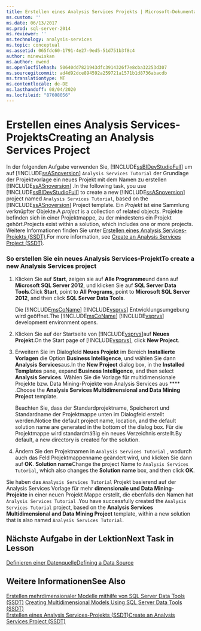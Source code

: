```yaml
---
title: Erstellen eines Analysis Services Projekts | Microsoft-Dokumentation
ms.custom: ''
ms.date: 06/13/2017
ms.prod: sql-server-2014
ms.reviewer: ''
ms.technology: analysis-services
ms.topic: conceptual
ms.assetid: 065fdc60-1791-4e27-9ed5-51d751b3f8c4
author: minewiskan
ms.author: owend
ms.openlocfilehash: 50640dd7821943dfc3914326f7e8cba32253d307
ms.sourcegitcommit: ad4d92dce894592a259721a1571b1d8736abacdb
ms.translationtype: MT
ms.contentlocale: de-DE
ms.lasthandoff: 08/04/2020
ms.locfileid: "87608056"
---
```

# <a name="creating-an-analysis-services-project"></a><span data-ttu-id="ddb30-102">Erstellen eines Analysis Services-Projekts</span><span class="sxs-lookup"><span data-stu-id="ddb30-102">Creating an Analysis Services Project</span></span>
  <span data-ttu-id="ddb30-103">In der folgenden Aufgabe verwenden Sie, [!INCLUDE[ssBIDevStudioFull](../includes/ssbidevstudiofull-md.md)] um auf [!INCLUDE[ssASnoversion](../includes/ssasnoversion-md.md)] `Analysis Services Tutorial` der Grundlage der Projektvorlage ein neues Projekt mit dem Namen zu erstellen [!INCLUDE[ssASnoversion](../includes/ssasnoversion-md.md)] .</span><span class="sxs-lookup"><span data-stu-id="ddb30-103">In the following task, you use [!INCLUDE[ssBIDevStudioFull](../includes/ssbidevstudiofull-md.md)] to create a new [!INCLUDE[ssASnoversion](../includes/ssasnoversion-md.md)] project named `Analysis Services Tutorial`, based on the [!INCLUDE[ssASnoversion](../includes/ssasnoversion-md.md)] Project template.</span></span> <span data-ttu-id="ddb30-104">Ein *Projekt* ist eine Sammlung verknüpfter Objekte.</span><span class="sxs-lookup"><span data-stu-id="ddb30-104">A *project* is a collection of related objects.</span></span> <span data-ttu-id="ddb30-105">Projekte befinden sich in einer Projektmappe, zu der mindestens ein Projekt gehört.</span><span class="sxs-lookup"><span data-stu-id="ddb30-105">Projects exist within a solution, which includes one or more projects.</span></span> <span data-ttu-id="ddb30-106">Weitere Informationen finden Sie unter [Erstellen eines Analysis Services-Projekts &#40;SSDT&#41;](multidimensional-models/create-an-analysis-services-project-ssdt.md).</span><span class="sxs-lookup"><span data-stu-id="ddb30-106">For more information, see [Create an Analysis Services Project &#40;SSDT&#41;](multidimensional-models/create-an-analysis-services-project-ssdt.md).</span></span>  
  
### <a name="to-create-a-new-analysis-services-project"></a><span data-ttu-id="ddb30-107">So erstellen Sie ein neues Analysis Services-Projekt</span><span class="sxs-lookup"><span data-stu-id="ddb30-107">To create a new Analysis Services project</span></span>  
  
1.  <span data-ttu-id="ddb30-108">Klicken Sie auf **Start**, zeigen sie auf **Alle Programme**und dann auf **Microsoft SQL Server 2012**, und klicken Sie auf **SQL Server Data Tools**.</span><span class="sxs-lookup"><span data-stu-id="ddb30-108">Click **Start**, point to **All Programs**, point to **Microsoft SQL Server 2012**, and then click **SQL Server Data Tools**.</span></span>  
  
     <span data-ttu-id="ddb30-109">Die [!INCLUDE[msCoName](../includes/msconame-md.md)] [!INCLUDE[vsprvs](../includes/vsprvs-md.md)] Entwicklungsumgebung wird geöffnet.</span><span class="sxs-lookup"><span data-stu-id="ddb30-109">The [!INCLUDE[msCoName](../includes/msconame-md.md)] [!INCLUDE[vsprvs](../includes/vsprvs-md.md)] development environment opens.</span></span>  
  
2.  <span data-ttu-id="ddb30-110">Klicken Sie auf der Startseite von [!INCLUDE[vsprvs](../includes/vsprvs-md.md)]auf **Neues Projekt**.</span><span class="sxs-lookup"><span data-stu-id="ddb30-110">On the Start page of [!INCLUDE[vsprvs](../includes/vsprvs-md.md)], click **New Project**.</span></span>  
  
3.  <span data-ttu-id="ddb30-111">Erweitern Sie im Dialogfeld **Neues Projekt** im Bereich **Installierte Vorlagen** die Option **Business Intelligence**, und wählen Sie dann **Analysis Services**aus.</span><span class="sxs-lookup"><span data-stu-id="ddb30-111">In the **New Project** dialog box, in the **Installed Templates** pane, expand **Business Intelligence**, and then select **Analysis Services**.</span></span> <span data-ttu-id="ddb30-112">Wählen Sie die Vorlage für multidimensionale Projekte bzw. Data Mining-Projekte von Analysis Services aus \*\*\*\* .</span><span class="sxs-lookup"><span data-stu-id="ddb30-112">Choose the **Analysis Services Multidimensional and Data Mining Project** template.</span></span>  
  
     <span data-ttu-id="ddb30-113">Beachten Sie, dass der Standardprojektname, Speicherort und Standardname der Projektmappe unten im Dialogfeld erstellt werden.</span><span class="sxs-lookup"><span data-stu-id="ddb30-113">Notice the default project name, location, and the default solution name are generated in the bottom of the dialog box.</span></span> <span data-ttu-id="ddb30-114">Für die Projektmappe wird standardmäßig ein neues Verzeichnis erstellt.</span><span class="sxs-lookup"><span data-stu-id="ddb30-114">By default, a new directory is created for the solution.</span></span>  
  
4.  <span data-ttu-id="ddb30-115">Ändern Sie den Projektnamen in `Analysis Services Tutorial` , wodurch auch das Feld Projektmappenname geändert wird, und klicken Sie dann auf **OK**. **Solution name**</span><span class="sxs-lookup"><span data-stu-id="ddb30-115">Change the project Name to `Analysis Services Tutorial`, which also changes the **Solution name** box, and then click **OK**.</span></span>  
  
 <span data-ttu-id="ddb30-116">Sie haben das `Analysis Services Tutorial` Projekt basierend auf der Analysis Services Vorlage für mehr **dimensionale und Data Mining-Projekte** in einer neuen Projekt Mappe erstellt, die ebenfalls den Namen hat `Analysis Services Tutorial` .</span><span class="sxs-lookup"><span data-stu-id="ddb30-116">You have successfully created the `Analysis Services Tutorial` project, based on the **Analysis Services Multidimensional and Data Mining Project** template, within a new solution that is also named `Analysis Services Tutorial`.</span></span>  
  
## <a name="next-task-in-lesson"></a><span data-ttu-id="ddb30-117">Nächste Aufgabe in der Lektion</span><span class="sxs-lookup"><span data-stu-id="ddb30-117">Next Task in Lesson</span></span>  
 [<span data-ttu-id="ddb30-118">Definieren einer Datenquelle</span><span class="sxs-lookup"><span data-stu-id="ddb30-118">Defining a Data Source</span></span>](lesson-1-2-defining-a-data-source.md)  
  
## <a name="see-also"></a><span data-ttu-id="ddb30-119">Weitere Informationen</span><span class="sxs-lookup"><span data-stu-id="ddb30-119">See Also</span></span>  
 <span data-ttu-id="ddb30-120">[Erstellen mehrdimensionaler Modelle mithilfe von SQL Server Data Tools &#40;SSDT&#41;](multidimensional-models/creating-multidimensional-models-using-sql-server-data-tools-ssdt.md) </span><span class="sxs-lookup"><span data-stu-id="ddb30-120">[Creating Multidimensional Models Using SQL Server Data Tools &#40;SSDT&#41;](multidimensional-models/creating-multidimensional-models-using-sql-server-data-tools-ssdt.md) </span></span>  
 [<span data-ttu-id="ddb30-121">Erstellen eines Analysis Services-Projekts &#40;SSDT&#41;</span><span class="sxs-lookup"><span data-stu-id="ddb30-121">Create an Analysis Services Project &#40;SSDT&#41;</span></span>](multidimensional-models/create-an-analysis-services-project-ssdt.md)  
  
  
